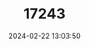 ---
title: "17243"
category: "Physella zionis"
draft: false
date: 2024-02-22 13:03:50
languages:
  English: ["Wet Rock Physa"]
---